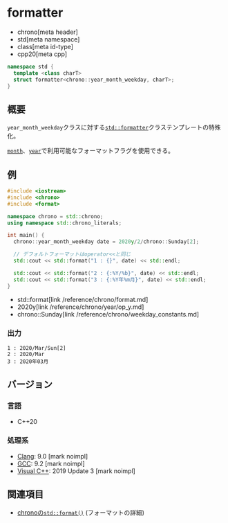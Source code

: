 # formatter
* chrono[meta header]
* std[meta namespace]
* class[meta id-type]
* cpp20[meta cpp]

```cpp
namespace std {
  template <class charT>
  struct formatter<chrono::year_month_weekday, charT>;
}
```

## 概要
`year_month_weekday`クラスに対する[`std::formatter`](/reference/format/formatter.md)クラステンプレートの特殊化。

[`month`](/reference/chrono/month/formatter.md)、[`year`](/reference/chrono/year/formatter.md)で利用可能なフォーマットフラグを使用できる。


## 例
```cpp example
#include <iostream>
#include <chrono>
#include <format>

namespace chrono = std::chrono;
using namespace std::chrono_literals;

int main() {
  chrono::year_month_weekday date = 2020y/2/chrono::Sunday[2];

  // デフォルトフォーマットはoperator<<と同じ
  std::cout << std::format("1 : {}", date) << std::endl;

  std::cout << std::format("2 : {:%Y/%b}", date) << std::endl;
  std::cout << std::format("3 : {:%Y年%m月}", date) << std::endl;
}
```
* std::format[link /reference/chrono/format.md]
* 2020y[link /reference/chrono/year/op_y.md]
* chrono::Sunday[link /reference/chrono/weekday_constants.md]

### 出力
```
1 : 2020/Mar/Sun[2]
2 : 2020/Mar
3 : 2020年03月
```

## バージョン
### 言語
- C++20

### 処理系
- [Clang](/implementation.md#clang): 9.0 [mark noimpl]
- [GCC](/implementation.md#gcc): 9.2 [mark noimpl]
- [Visual C++](/implementation.md#visual_cpp): 2019 Update 3 [mark noimpl]


## 関連項目
- [chronoの`std::format()`](/reference/chrono/format.md) (フォーマットの詳細)
